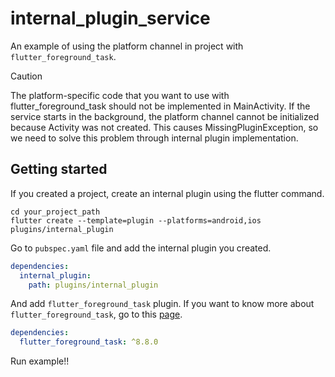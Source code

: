 # internal_plugin_service

An example of using the platform channel in project with `flutter_foreground_task`.

> [!CAUTION]
> The platform-specific code that you want to use with flutter_foreground_task should not be implemented in MainActivity.
> If the service starts in the background, the platform channel cannot be initialized because Activity was not created.
> This causes MissingPluginException, so we need to solve this problem through internal plugin implementation.

## Getting started

If you created a project, create an internal plugin using the flutter command.

```text
cd your_project_path
flutter create --template=plugin --platforms=android,ios plugins/internal_plugin
```

Go to `pubspec.yaml` file and add the internal plugin you created.

```yaml
dependencies:
  internal_plugin:
    path: plugins/internal_plugin
```

And add `flutter_foreground_task` plugin. If you want to know more about `flutter_foreground_task`, go to this [page](https://github.com/Dev-hwang/flutter_foreground_task).

```yaml
dependencies:
  flutter_foreground_task: ^8.8.0
```

Run example!!
